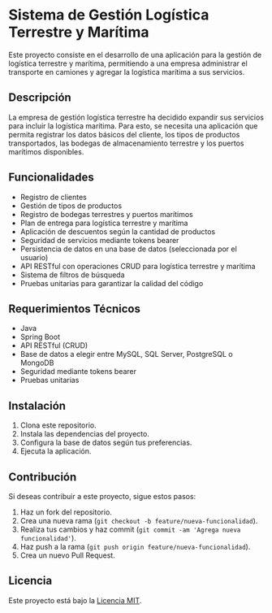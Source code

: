# Sistema de Gestión Logística Terrestre y Marítima

Este proyecto consiste en el desarrollo de una aplicación para la gestión de logística terrestre y marítima, permitiendo a una empresa administrar el transporte en camiones y agregar la logística marítima a sus servicios.

## Descripción

La empresa de gestión logística terrestre ha decidido expandir sus servicios para incluir la logística marítima. Para esto, se necesita una aplicación que permita registrar los datos básicos del cliente, los tipos de productos transportados, las bodegas de almacenamiento terrestre y los puertos marítimos disponibles.

## Funcionalidades

- Registro de clientes
- Gestión de tipos de productos
- Registro de bodegas terrestres y puertos marítimos
- Plan de entrega para logística terrestre y marítima
- Aplicación de descuentos según la cantidad de productos
- Seguridad de servicios mediante tokens bearer
- Persistencia de datos en una base de datos (seleccionada por el usuario)
- API RESTful con operaciones CRUD para logística terrestre y marítima
- Sistema de filtros de búsqueda
- Pruebas unitarias para garantizar la calidad del código

## Requerimientos Técnicos

- Java
- Spring Boot
- API RESTful (CRUD)
- Base de datos a elegir entre MySQL, SQL Server, PostgreSQL o MongoDB
- Seguridad mediante tokens bearer
- Pruebas unitarias

## Instalación

1. Clona este repositorio.
2. Instala las dependencias del proyecto.
3. Configura la base de datos según tus preferencias.
4. Ejecuta la aplicación.

## Contribución

Si deseas contribuir a este proyecto, sigue estos pasos:

1. Haz un fork del repositorio.
2. Crea una nueva rama (`git checkout -b feature/nueva-funcionalidad`).
3. Realiza tus cambios y haz commit (`git commit -am 'Agrega nueva funcionalidad'`).
4. Haz push a la rama (`git push origin feature/nueva-funcionalidad`).
5. Crea un nuevo Pull Request.

## Licencia

Este proyecto está bajo la [Licencia MIT](LICENSE).
